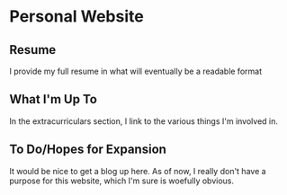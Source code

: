 # Personal Website
## Resume
I provide my full resume in what will eventually be a readable format

## What I'm Up To
In the extracurriculars section, I link to the various things I'm involved in.

## To Do/Hopes for Expansion
It would be nice to get a blog up here. As of now, I really don't have a purpose for this website, which I'm sure is woefully obvious.
